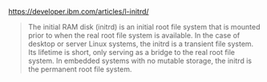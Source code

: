https://developer.ibm.com/articles/l-initrd/

> The initial RAM disk (initrd) is an initial root file system that is mounted prior to when the real root file system is available.
In the case of desktop or server Linux systems, the initrd is a transient file system. Its lifetime is short, only serving as a bridge to the real root file system. In embedded systems with no mutable storage, the initrd is the permanent root file system.

